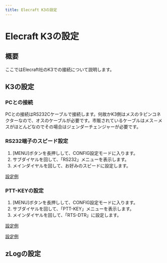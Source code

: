 ```yaml
---
title: Elecraft K3の設定
---
```


# Elecraft K3の設定

## 概要

ここではElecraft社のK3での接続について説明します。

## K3の設定

### PCとの接続

PCとの接続はRS232Cケーブルで接続します。何故かK3側はメスの９ピンコネクターなので、オスのケーブルが必要です。市販されているケーブルはメス－メスがほとんどなのでその場合はジェンダーチェンジャーが必要です。  

### RS232端子のスピード設定

1. \[MENU\]ボタンを長押しして、CONFIG設定モードに入ります。
2. サブダイヤルを回して、「RS232」メニューを表示します。
3. メインダイヤルを回して、お好みのスピードに設定します。

[設定例](images/k3_config_rs232.png)

### PTT-KEYの設定

1. \[MENU\]ボタンを長押しして、CONFIG設定モードに入ります。
2. サブダイヤルを回して、「PTT-KEY」メニューを表示します。
3. メインダイヤルを回して、「RTS-DTR」に設定します。

[設定例](images/k3_config_ptt-key_off-off.png)

[設定例](images/k3_config_ptt-key_rts-dtr.png)

## zLogの設定


